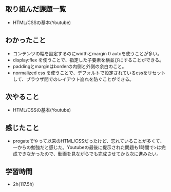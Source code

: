 ## 取り組んだ課題一覧
- HTML/CSSの基本(Youtube)
## わかったこと
- コンテンツの幅を設定するのにwidthとmargin 0 autoを使うことが多い。
- display:flex を使うことで、指定した子要素を横並びにすることができる。
- paddingとmarginはborderの内側と外側の余白のこと。
- normalized css を使うことで、デフォルトで設定されているcssをリセットして、ブラウザ間でのレイアウト崩れを防ぐことができる。
## 次やること
- HTML/CSSの基本(Youtube)
## 感じたこと
- progateでやって以来のHTML/CSSだったけど、忘れていることが多くて、一からの勉強だと感じた。Youtubeの最後に提示された問題も1時間で>は完成できなかったので、動画を見ながらでも完成させてから次に進みたい。
## 学習時間
- 2h(117.5h)
